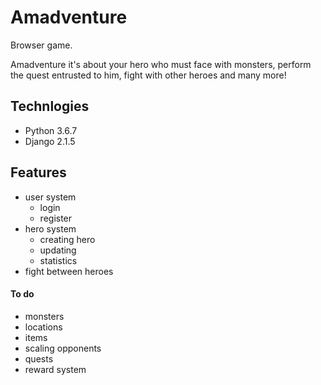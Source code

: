 # Amadventure
Browser game.

Amadventure it's about your hero who must face with monsters, 
perform the quest entrusted to him, fight with other heroes and many more!

## Technlogies
* Python 3.6.7
* Django 2.1.5

## Features
* user system
  * login
  * register
* hero system
  * creating hero
  * updating
  * statistics
* fight between heroes

#### To do
* monsters
* locations
* items
* scaling opponents
* quests
* reward system

## 
